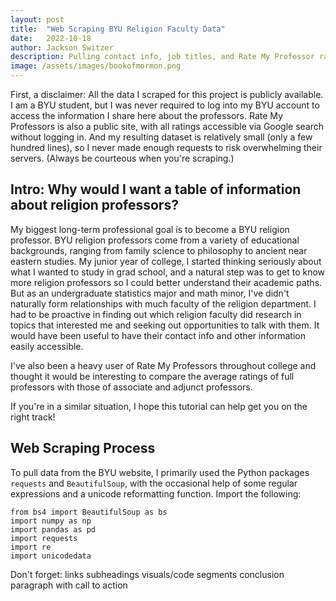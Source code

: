 ```yaml
---
layout: post
title:  "Web Scraping BYU Religion Faculty Data"
date:   2022-10-18
author: Jackson Switzer
description: Pulling contact info, job titles, and Rate My Professor ratings about all present and past faculty and staff from the BYU Religious Education Department
image: /assets/images/bookofmormon.png
---
```


First, a disclaimer: All the data I scraped for this project is publicly available. I am a BYU student, but I was never required to log into my BYU account to access the information I share here about the professors. Rate My Professors is also a public site, with all ratings accessible via Google search without logging in. And my resulting dataset is relatively small (only a few hundred lines), so I never made enough requests to risk overwhelming their servers. (Always be courteous when you're scraping.)

## Intro: Why would I want a table of information about religion professors?

My biggest long-term professional goal is to become a BYU religion professor. BYU religion professors come from a variety of educational backgrounds, ranging from family science to philosophy to ancient near eastern studies. My junior year of college, I started thinking seriously about what I wanted to study in grad school, and a natural step was to get to know more religion professors so I could better understand their academic paths. But as an undergraduate statistics major and math minor, I've didn't naturally form relationships with much faculty of the religion department. I had to be proactive in finding out which religion faculty did research in topics that interested me and seeking out opportunities to talk with them. It would have been useful to have their contact info and other information easily accessible.

I've also been a heavy user of Rate My Professors throughout college and thought it would be interesting to compare the average ratings of full professors with those of associate and adjunct professors.

If you're in a similar situation, I hope this tutorial can help get you on the right track!

## Web Scraping Process

To pull data from the BYU website, I primarily used the Python packages `requests` and `BeautifulSoup`, with the occasional help of some regular expressions and a unicode reformatting function. Import the following:

```
from bs4 import BeautifulSoup as bs
import numpy as np
import pandas as pd
import requests
import re
import unicodedata
```



Don't forget:
links
subheadings
visuals/code segments
conclusion paragraph with call to action
